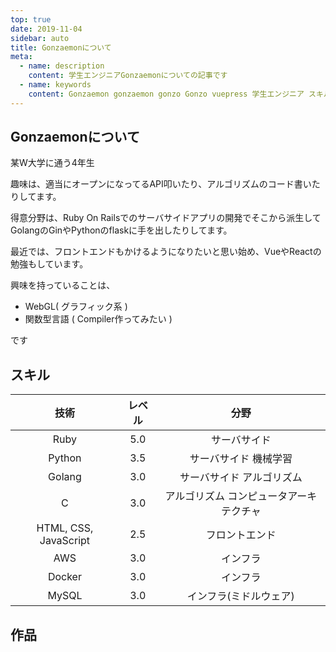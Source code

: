```yaml
---
top: true
date: 2019-11-04
sidebar: auto
title: Gonzaemonについて
meta:
  - name: description
    content: 学生エンジニアGonzaemonについての記事です
  - name: keywords
    content: Gonzaemon gonzaemon gonzo Gonzo vuepress 学生エンジニア スキル 作品
---
```


## Gonzaemonについて

某W大学に通う4年生

趣味は、適当にオープンになってるAPI叩いたり、アルゴリズムのコード書いたりしてます。

得意分野は、Ruby On Railsでのサーバサイドアプリの開発でそこから派生してGolangのGinやPythonのflaskに手を出したりしてます。

最近では、フロントエンドもかけるようになりたいと思い始め、VueやReactの勉強もしています。

興味を持っていることは、
- WebGL( グラフィック系 )
- 関数型言語 ( Compiler作ってみたい )

です

## スキル

|技術|レベル|分野|
|:---:|:---:|:---:|
|Ruby|<i class="fas fa-star"></i><i class="fas fa-star"></i><i class="fas fa-star"></i><i class="fas fa-star"></i><i class="fas fa-star"></i> 5.0|サーバサイド|
|Python|<i class="fas fa-star"></i> <i class="fas fa-star"></i> <i class="fas fa-star"></i> <i class="fas fa-star-half"></i> 3.5|サーバサイド 機械学習|
|Golang|<i class="fas fa-star"></i><i class="fas fa-star"></i><i class="fas fa-star"></i> 3.0| サーバサイド アルゴリズム|
|C|<i class="fas fa-star"></i><i class="fas fa-star"></i><i class="fas fa-star"></i> 3.0|アルゴリズム コンピュータアーキテクチャ|
|HTML, CSS, JavaScript|<i class="fas fa-star"></i><i class="fas fa-star"></i><i class="fas fa-star-half"></i> 2.5|フロントエンド|
|AWS|<i class="fas fa-star"></i> <i class="fas fa-star"></i><i class="fas fa-star"></i> 3.0|インフラ|
|Docker|<i class="fas fa-star"></i><i class="fas fa-star"></i><i class="fas fa-star"></i> 3.0|インフラ|
|MySQL|<i class="fas fa-star"></i><i class="fas fa-star"></i><i class="fas fa-star"></i> 3.0|インフラ(ミドルウェア)|

## 作品

<Works />
